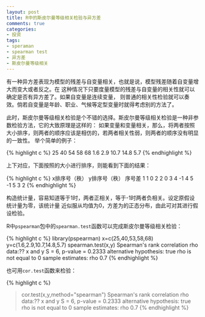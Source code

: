 ```yaml
---
layout: post
title: R中的斯皮尔曼等级相关检验与异方差
comments: true
categories:
- 投资
tags:
- speraman
- spearman test
- 异方差
- 斯皮尔曼等级相关 
---
```

  
有一种异方差表现为模型的残差与自变量相关，也就是说，模型残差随着自变量增大而变大或者反之。在
这种情况下只要度量模型的残差与自变量的相关性就可以确定是否有异方差了。如果自变量是连续变量，
则普通的相关性检验就可以奏效。倘若自变量是年龄、职业、气候等定型变量时就得考虑别的方法了。

此时，斯皮尔曼等级相关检验是个不错的选择。斯皮尔曼等级相关检验是一种非参数检验方法，它的大致原理是这样的：
如果变量和变量相关，那么，将两者按照大小排序，则两者的顺序应该是相仿的，若两者相关性弱，则两者的顺序没有明显的一致性。
举个简单的例子：

{% highlight c %}
 25 40 54 58 68 
 1.6 2.9 10.7 14.8 5.7 
{% endhighlight %}

上下对应，下面按照的大小进行排序，则能看到下面的结果：

{% highlight c %}
x排序号（秩） y排序号（秩） 序号差 
1 1 0 
2 2 0 
3 4 -1 
4 5 -1 
5 3 2 
{% endhighlight %}

构造统计量，容易知道等于1时，两者正相关，等于-1时两者负相关。设定原假设统计量为零，该统计量
近似服从均值为0，方差为的正态分布，由此可对其进行假设检验。

R中`pspearman`包中的`spearman.test`函数可以完成斯皮尔曼等级相关检验：

{% highlight c %}
library(pspearman)
x=c(25,40,53,58,68)
y=c(1.6,2.9,10.7,14.8,5.7)
spearman.test(x,y)
Spearman's rank correlation rho
data:?? x and y
 S = 6, p-value = 0.2333
 alternative hypothesis: true rho is not equal to 0
 sample estimates:
 rho 
 0.7
{% endhighlight %}

也可用`cor.test`函数来检验：

{% highlight c %}
> cor.test(x,y,method="spearman")
Spearman's rank correlation rho
data:?? x and y
 S = 6, p-value = 0.2333
 alternative hypothesis: true rho is not equal to 0
 sample estimates:
 rho
 0.7
{% endhighlight %}

